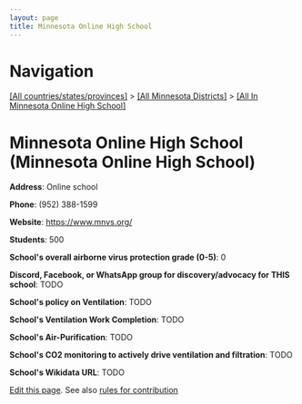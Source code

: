 ```yaml
---
layout: page
title: Minnesota Online High School
---
```

# Navigation

[[All countries/states/provinces]](../../..) > [[All Minnesota Districts]](../..) > [[All In Minnesota Online High School]](..)

# Minnesota Online High School (Minnesota Online High School)

**Address**: Online school

**Phone**: (952) 388-1599

**Website**: <https://www.mnvs.org/>

**Students**: 500

**School's overall airborne virus protection grade (0-5)**: 0

**Discord, Facebook, or WhatsApp group for discovery/advocacy for THIS school**: TODO

**School's policy on Ventilation**: TODO

**School's Ventilation Work Completion**: TODO

**School's Air-Purification**: TODO

**School's CO2 monitoring to actively drive ventilation and filtration**: TODO

**School's Wikidata URL**: TODO


[Edit this page](https://github.com/ventilate-schools/MN/edit/main/./Minnesota_Online_High_School/Minnesota_Online_High_School.md). See also [rules for contribution](../../../contribution-rules/)